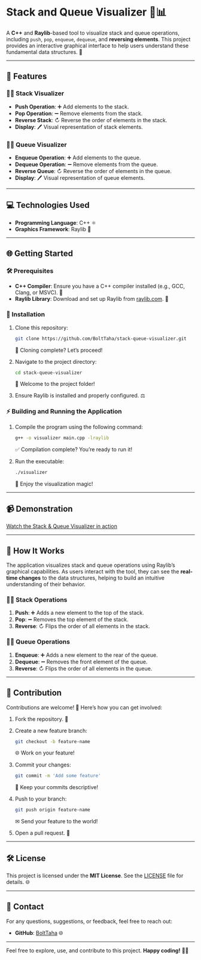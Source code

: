 # Stack and Queue Visualizer 🎨📊

A **C++** and **Raylib**-based tool to visualize stack and queue operations, including `push`, `pop`, `enqueue`, `dequeue`, and **reversing elements**. This project provides an interactive graphical interface to help users understand these fundamental data structures. 🔄

---

## 🔢 Features

### 🏋️‍♂️ Stack Visualizer
- **Push Operation**: ➕ Add elements to the stack.
- **Pop Operation**: ➖ Remove elements from the stack.
- **Reverse Stack**: ↻ Reverse the order of elements in the stack.
- **Display**: 🖊 Visual representation of stack elements.

### 🏃‍♂️ Queue Visualizer
- **Enqueue Operation**: ➕ Add elements to the queue.
- **Dequeue Operation**: ➖ Remove elements from the queue.
- **Reverse Queue**: ↻ Reverse the order of elements in the queue.
- **Display**: 🖊 Visual representation of queue elements.

---

## 💻 Technologies Used
- **Programming Language**: C++ ⚛️
- **Graphics Framework**: Raylib 🎨

---

## 🌐 Getting Started

### 🛠️ Prerequisites
- **C++ Compiler**: Ensure you have a C++ compiler installed (e.g., GCC, Clang, or MSVC). 🔧
- **Raylib Library**: Download and set up Raylib from [raylib.com](https://www.raylib.com/). 🎯

### 🔄 Installation
1. Clone this repository: 
   ```bash
   git clone https://github.com/BoltTaha/stack-queue-visualizer.git
   ```
   🔄 Cloning complete? Let’s proceed!

2. Navigate to the project directory: 
   ```bash
   cd stack-queue-visualizer
   ```
   🏦 Welcome to the project folder!

3. Ensure Raylib is installed and properly configured. ⚖️

### ⚡ Building and Running the Application
1. Compile the program using the following command:
   ```bash
   g++ -o visualizer main.cpp -lraylib
   ```
   ✅ Compilation complete? You’re ready to run it!

2. Run the executable:
   ```bash
   ./visualizer
   ```
   🌟 Enjoy the visualization magic!

---

## 📹 Demonstration
[Watch the Stack & Queue Visualizer in action](https://github.com/BoltTaha/stack-and-queue-visualizer-with-raylib/blob/main/stack%20%26%20queue/Stack%20and%20Queue%20Visualizer.mp4)



---

## 🎨 How It Works
The application visualizes stack and queue operations using Raylib’s graphical capabilities. As users interact with the tool, they can see the **real-time changes** to the data structures, helping to build an intuitive understanding of their behavior.

### 🏃‍♂️ Stack Operations
1. **Push**: ➕ Adds a new element to the top of the stack.
2. **Pop**: ➖ Removes the top element of the stack.
3. **Reverse**: ↻ Flips the order of all elements in the stack.

### 🏃‍♂️ Queue Operations
1. **Enqueue**: ➕ Adds a new element to the rear of the queue.
2. **Dequeue**: ➖ Removes the front element of the queue.
3. **Reverse**: ↻ Flips the order of all elements in the queue.

---

## 🔄 Contribution
Contributions are welcome! 🎉 Here’s how you can get involved:
1. Fork the repository. 🔄
2. Create a new feature branch:
   ```bash
   git checkout -b feature-name
   ```
   🌐 Work on your feature!

3. Commit your changes:
   ```bash
   git commit -m 'Add some feature'
   ```
   📢 Keep your commits descriptive!

4. Push to your branch:
   ```bash
   git push origin feature-name
   ```
   ✉ Send your feature to the world!

5. Open a pull request. 📩

---

## 🛠️ License
This project is licensed under the **MIT License**. See the [LICENSE](LICENSE) file for details. 🌐

---

## 📢 Contact
For any questions, suggestions, or feedback, feel free to reach out:
- **GitHub**: [BoltTaha](https://github.com/BoltTaha) 🌐

---

Feel free to explore, use, and contribute to this project. **Happy coding!** 💪🌟


